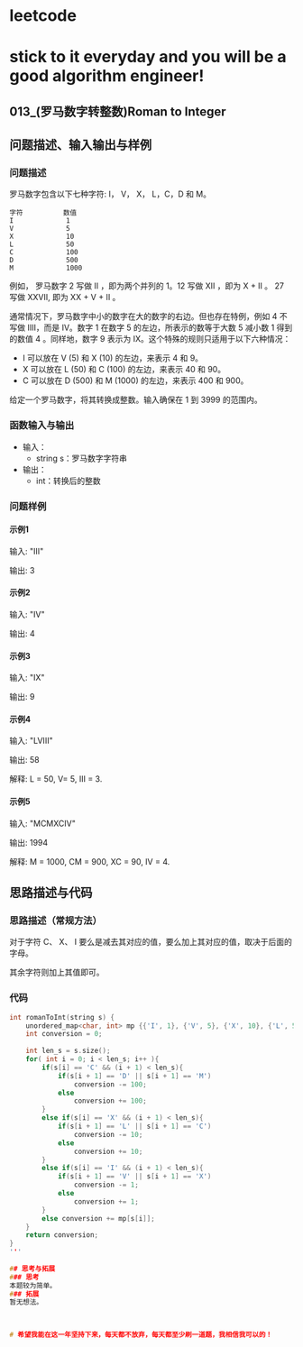 # leetcode
# stick to it everyday and you will be a good algorithm engineer!
## 013_(罗马数字转整数)Roman to Integer
## 问题描述、输入输出与样例

### 问题描述
罗马数字包含以下七种字符: I， V， X， L，C，D 和 M。

	字符          数值
	I             1
	V             5
	X             10
	L             50
	C             100
	D             500
	M             1000

例如， 罗马数字 2 写做 II ，即为两个并列的 1。12 写做 XII ，即为 X + II 。 27 写做  XXVII, 即为 XX + V + II 。

通常情况下，罗马数字中小的数字在大的数字的右边。但也存在特例，例如 4 不写做 IIII，而是 IV。数字 1 在数字 5 的左边，所表示的数等于大数 5 减小数 1 得到的数值 4 。同样地，数字 9 表示为 IX。这个特殊的规则只适用于以下六种情况：

* I 可以放在 V (5) 和 X (10) 的左边，来表示 4 和 9。
* X 可以放在 L (50) 和 C (100) 的左边，来表示 40 和 90。 
* C 可以放在 D (500) 和 M (1000) 的左边，来表示 400 和 900。

给定一个罗马数字，将其转换成整数。输入确保在 1 到 3999 的范围内。


### 函数输入与输出

* 输入：
	* string s：罗马数字字符串
* 输出：
	* int：转换后的整数
	
### 问题样例

#### 示例1

输入: "III"

输出: 3

#### 示例2

输入: "IV"

输出: 4

#### 示例3

输入: "IX"

输出: 9

#### 示例4

输入: "LVIII"

输出: 58

解释: L = 50, V= 5, III = 3.

#### 示例5

输入: "MCMXCIV"

输出: 1994

解释: M = 1000, CM = 900, XC = 90, IV = 4.
	
## 思路描述与代码	
### 思路描述（常规方法）

对于字符 C、 X、 I 要么是减去其对应的值，要么加上其对应的值，取决于后面的字母。

其余字符则加上其值即可。

### 代码
```cpp
int romanToInt(string s) {
	unordered_map<char, int> mp {{'I', 1}, {'V', 5}, {'X', 10}, {'L', 50}, {'C', 100}, {'D', 500}, {'M', 1000}};
	int conversion = 0;
	
	int len_s = s.size();
	for( int i = 0; i < len_s; i++ ){
		if(s[i] == 'C' && (i + 1) < len_s){
			if(s[i + 1] == 'D' || s[i + 1] == 'M')
				conversion -= 100;
			else
				conversion += 100;
		}
		else if(s[i] == 'X' && (i + 1) < len_s){
			if(s[i + 1] == 'L' || s[i + 1] == 'C')
				conversion -= 10;
			else
				conversion += 10;
		}
		else if(s[i] == 'I' && (i + 1) < len_s){
			if(s[i + 1] == 'V' || s[i + 1] == 'X')
				conversion -= 1;
			else
				conversion += 1;
		}
		else conversion += mp[s[i]];
	}
	return conversion;
}
'''
 
## 思考与拓展
### 思考
本题较为简单。
### 拓展
暂无想法。


	  
# 希望我能在这一年坚持下来，每天都不放弃，每天都至少刷一道题，我相信我可以的！
